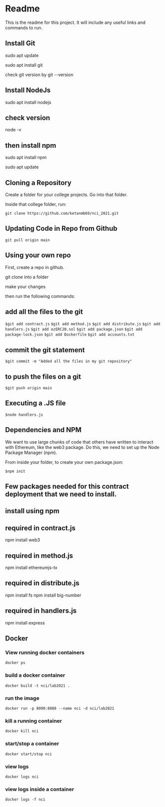 
# Readme #

This is the readme for this project.  It will include any useful links and commands to run.


## Install Git ##

sudo apt update

sudo apt install git

check git version by
git --version

## Install NodeJs ##
sudo apt install nodejs

## check version

node -v

## then install npm

sudo apt install npm

sudo apt update

## Cloning a Repository ##

Create a folder for your college projects.  Go into that folder.

Inside that college folder, run:

```git clone https://github.com/ketanmb69/nci_2021.git```

## Updating Code in Repo from Github ##

```git pull origin main```

## Using your own repo ##

First, create a repo in github.

git clone into a folder

make your changes

then run the following commands:

## add all the files to the git
```$git add contract.js```
```$git add method.js```
```$git add distribute.js```
```$git add handlers.js```
```$git add ozERC20.sol```
```$git add package.json```
```$git add package-lock.json```
```$git add Dockerfile```
```$git add accounts.txt```

## commit the git statement
```$git commit -m "Added all the files in my git repository"```

## to push the files on a git
```$git push origin main```

## Executing a .JS file ##

```$node handlers.js```

## Dependencies and NPM ##

We want to use large chunks of code that others have written to interact with Ethereum, like the web3 package.  Do this, we need to set up the Node Package Manager (npm).

From inside your folder, to create your own package.json:

```$npm init```

## Few packages needed for this contract deployment that we need to install.
## install using npm

## required in contract.js

npm install web3

## required in method.js

npm install ethereumjs-tx

## required in distribute.js

npm install fs
npm install big-number

## required in handlers.js

npm install express


## Docker ##

### View running docker containers ###

```docker ps```

### build a docker container ###

```docker build -t nci/lab2021 .```

### run the image ###

```docker run -p 8090:8080 --name nci -d nci/lab2021```

### kill a running container ###
```docker kill nci```

### start/stop a container ###
```docker start/stop nci```

### view logs ###
```docker logs nci```

### view logs inside a container ###
```docker logs -f nci```
